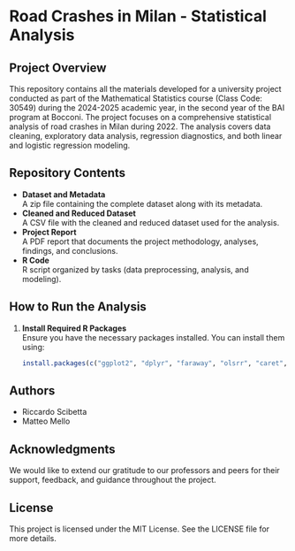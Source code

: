 # Road Crashes in Milan - Statistical Analysis

## Project Overview
This repository contains all the materials developed for a university project conducted as part of the Mathematical Statistics course (Class Code: 30549) during the 2024-2025 academic year, in the second year of the BAI program at Bocconi. The project focuses on a comprehensive statistical analysis of road crashes in Milan during 2022. The analysis covers data cleaning, exploratory data analysis, regression diagnostics, and both linear and logistic regression modeling.

## Repository Contents
- **Dataset and Metadata**  
  A zip file containing the complete dataset along with its metadata.
- **Cleaned and Reduced Dataset**  
  A CSV file with the cleaned and reduced dataset used for the analysis.
- **Project Report**  
  A PDF report that documents the project methodology, analyses, findings, and conclusions.
- **R Code**  
  R script organized by tasks (data preprocessing, analysis, and modeling).

## How to Run the Analysis
1. **Install Required R Packages**  
   Ensure you have the necessary packages installed. You can install them using:
   ```r
   install.packages(c("ggplot2", "dplyr", "faraway", "olsrr", "caret", "lattice", "tidyr"))

## Authors
- Riccardo Scibetta
- Matteo Mello

## Acknowledgments
We would like to extend our gratitude to our professors and peers for their  support, feedback, and guidance throughout the project.

## License
This project is licensed under the MIT License. See the LICENSE file for more details.

